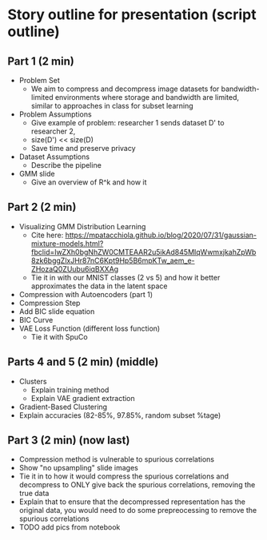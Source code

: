 # Story outline for presentation (script outline)

## Part 1 (2 min)
- Problem Set
    - We aim to compress and decompress image datasets for bandwidth-limited environments where storage and bandwidth are limited, similar to approaches in class for subset learning
- Problem Assumptions
    - Give example of problem: researcher 1 sends dataset D' to researcher 2, 
    - size(D') << size(D)
    - Save time and preserve privacy
- Dataset Assumptions
    - Describe the pipeline 
- GMM slide
    - Give an overview of R^k and how it 

## Part 2 (2 min)
- Visualizing GMM Distribution Learning
    - Cite here: https://mpatacchiola.github.io/blog/2020/07/31/gaussian-mixture-models.html?fbclid=IwZXh0bgNhZW0CMTEAAR2u5ikAd845MIqWwmxjkahZpWb8zk6bggZlxJHr87nC6Kpt9Hp5B6mpKTw_aem_e-ZHozaQ0ZUubu6iqBXXAg
    - Tie it in with our MNIST classes (2 vs 5) and how it better approximates the data in the latent space
- Compression with Autoencoders (part 1)
- Compression Step
- Add BIC slide equation
- BIC Curve
- VAE Loss Function (different loss function)
    - Tie it with SpuCo


## Parts 4 and 5 (2 min) (middle)
- Clusters
    - Explain training method
    - Explain VAE gradient extraction
- Gradient-Based Clustering
- Explain accuracies (82-85%, 97.85%, random subset %tage)

## Part 3 (2 min) (now last)
- Compression method is vulnerable to spurious correlations
- Show "no upsampling" slide images
- Tie it in to how it would compress the spurious correlations and decompress to ONLY give back the spurious correlations, removing the true data
- Explain that to ensure that the decompressed representation has the original data, you would need to do some prepreocessing to remove the spurious correlations
- TODO add pics from notebook